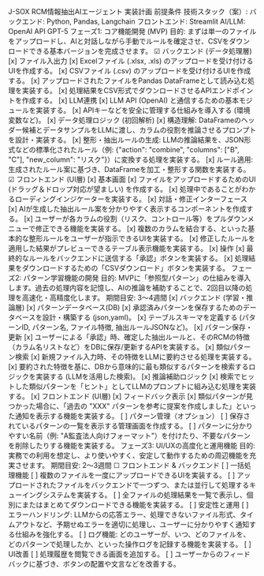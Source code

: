 J-SOX RCM情報抽出AIエージェント 実装計画
前提条件
技術スタック（案）:
バックエンド: Python, Pandas, Langchain
フロントエンド: Streamlit
AI/LLM: OpenAI API GPT-5
フェーズ1: コア機能開発 (MVP)
目的: まずは単一のファイルをアップロードし、AIと対話しながら手動でルールを確定させ、CSVをダウンロードできる基本バージョンを完成させます。 
☑ バックエンド (データ処理層)
[x] ファイル入出力
[x] Excelファイル (.xlsx, .xls) のアップロードを受け付けるUIを作成する。
[x] CSVファイル (.csv) のアップロードを受け付けるUIを作成する。
[x] アップロードされたファイルをPandas DataFrameとして読み込む処理を実装する。
[x] 処理結果をCSV形式でダウンロードさせるAPIエンドポイントを作成する。
[x] LLM連携
[x] LLM API (OpenAI) と通信するための基本モジュールを実装する。
[x] APIキーなどを安全に管理する仕組みを導入する (環境変数など)。
[x] データ処理ロジック (初回解析)
[x] 構造理解: DataFrameのヘッダー候補とデータサンプルをLLMに渡し、カラムの役割を推論させるプロンプトを設計・実装する。
[x] 整形・抽出ルールの生成: LLMの推論結果を、JSON形式などの標準化されたルール（例: {"action": "combine", "columns": ["B", "C"], "new_column": "リスク"}）に変換する処理を実装する。
[x] ルール適用: 生成されたルール案に基づき、DataFrameを加工・整形する関数を実装する。
☑ フロントエンド (UI層)
[x] 基本画面
[x] ファイルをアップロードするためのUI (ドラッグ＆ドロップ対応が望ましい) を作成する。
[x] 処理中であることがわかるローディングインジケーターを実装する。
[x] 対話・修正インターフェース
[x] AIが生成した抽出ルール案を分かりやすく表示するコンポーネントを作成する。
[x] ユーザーが各カラムの役割（リスク、コントロール等）をプルダウンメニューで修正できる機能を実装する。
[x] 複数のカラムを結合する、といった基本的な整形ルールをユーザーが指示できるUIを実装する。
[x] 修正したルールを適用した結果がプレビューできるテーブル表示機能を実装する。
[x] 操作
[x] 最終的なルールをバックエンドに送信する「承認」ボタンを実装する。
[x] 処理結果をダウンロードするための「CSVダウンロード」ボタンを実装する。
フェーズ2: パターン学習機能の開発
目的: MVPに「参照型パターン」の仕組みを導入します。過去の処理内容を記憶し、AIの推論を補助することで、2回目以降の処理を高速化・高精度化します。 期間目安: 3〜4週間
[x] バックエンド (学習・推論層)
[x] パターンデータベース(DB)
[x] 承認済みパターンを保存するためのデータベースを設計・構築する (json,yaml)。
[x] テーブルスキーマを定義する (パターンID, パターン名, ファイル特徴, 抽出ルールJSONなど)。
[x] パターン保存・更新
[x] ユーザーによる「承認」時、確定した抽出ルールと、そのRCMの特徴（カラム名リストなど）をDBに保存/更新するAPIを実装する。
[x] 類似パターン検索
[x] 新規ファイル入力時、その特徴をLLMに要約させる処理を実装する。
[x] 要約された特徴を基に、DBから意味的に最も類似するパターンを検索するロジックを実装する (LLMを活用した検索)。
[x] 推論補助ロジック
[x] 検索でヒットした類似パターンを「ヒント」としてLLMのプロンプトに組み込む処理を実装する。
[x] フロントエンド (UI層)
[x] フィードバック表示
[x] 類似パターンが見つかった場合に、「過去の "XXX" パターンを参考に提案を作成しました」といった通知を表示する機能を実装する。
[ ] パターン管理（オプション）
[ ] 保存されているパターンの一覧を表示する管理画面を作成する。
[ ] パターンに分かりやすい名前（例: "A監査法人向けフォーマット"）を付けたり、不要なパターンを削除したりする機能を実装する。
フェーズ3: UI/UXの高度化と運用機能
目的: 実務での利用を想定し、より使いやすく、安定して動作するための周辺機能を充実させます。 期間目安: 2〜3週間
☐ フロントエンド & バックエンド
[ ] 一括処理機能
[ ] 複数のファイルを一度にアップロードできるUIを実装する。
[ ] アップロードされたファイルをバックエンドで一つずつ、または並行して処理するキューイングシステムを実装する。
[ ] 全ファイルの処理結果を一覧で表示し、個別にまたはまとめてダウンロードできる機能を実装する。
[ ] 安定性と運用
[ ] エラーハンドリング: LLMからの応答エラー、処理できないファイル形式、タイムアウトなど、予期せぬエラーを適切に処理し、ユーザーに分かりやすく通知する仕組みを強化する。
[ ] ログ機能: どのユーザーが、いつ、どのファイルを、どのパターンで処理したか、といった操作ログを記録する機能を実装する。
[ ] UI改善
[ ] 処理履歴を閲覧できる画面を追加する。
[ ] ユーザーからのフィードバックに基づき、ボタンの配置や文言などを改善する。
